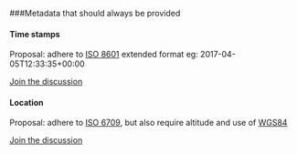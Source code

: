 ###Metadata that should always be provided

#### Time stamps
Proposal: adhere to [ISO 8601](https://en.wikipedia.org/wiki/ISO_8601) extended format eg: 2017-04-05T12:33:35+00:00

[Join the discussion](https://github.com/RDA-sUAS-Data-IG/sUASData/issues/2)

#### Location
Proposal: adhere to [ISO 6709](https://en.wikipedia.org/wiki/ISO_6709), but also require altitude and use of [WGS84](https://en.wikipedia.org/wiki/World_Geodetic_System#A_new_World_Geodetic_System:_WGS_84) 

[Join the discussion](https://github.com/RDA-sUAS-Data-IG/sUASData/issues/1)